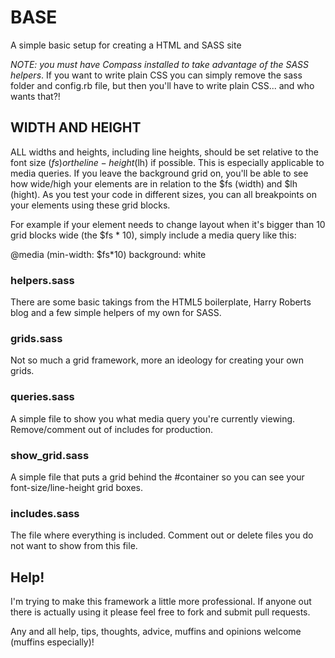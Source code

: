 # BASE

A simple basic setup for creating a HTML and SASS site

_NOTE: you must have Compass installed to take advantage of the SASS helpers_. If you want to write plain CSS you can simply remove the sass folder and config.rb file, but then you'll have to write plain CSS... and who wants that?!

## WIDTH AND HEIGHT

ALL widths and heights, including line heights, should be set relative to the font size ($fs) or the line-height ($lh) if possible. This is especially applicable to media queries. If you leave the background grid on, you'll be able to see how wide/high your elements are in relation to the $fs (width) and $lh (hight). As you test your code in different sizes, you can all breakpoints on your elements using these grid blocks.

For example if your element needs to change layout when it's bigger than 10 grid blocks wide (the $fs * 10), simply include a media query like this:

@media (min-width: $fs*10)
	background: white

### helpers.sass

There are some basic takings from the HTML5 boilerplate, Harry Roberts blog and a few simple helpers of my own for SASS.

### grids.sass

Not so much a grid framework, more an ideology for creating your own grids.

### queries.sass

A simple file to show you what media query you're currently viewing. Remove/comment out of includes for production.

### show_grid.sass

A simple file that puts a grid behind the #container so you can see your font-size/line-height grid boxes.

### includes.sass

The file where everything is included. Comment out or delete files you do not want to show from this file.

## Help!
I'm trying to make this framework a little more professional. If anyone out there is actually using it please feel free to fork and submit pull requests.

Any and all help, tips, thoughts, advice, muffins and opinions welcome (muffins especially)!